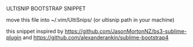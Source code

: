 ULTISNIP BOOTSTRAP SNIPPET

move this file into ~/.vim/UltiSnips/ (or ultisnip path in your machine)

this snippet inspired by https://github.com/JasonMortonNZ/bs3-sublime-plugin and https://github.com/alexanderankin/sublime-bootstrap4

